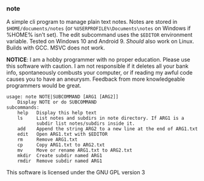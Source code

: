 ### note

A simple cli program to manage plain text notes. Notes are stored in `$HOME/documents/notes` (or `%USERPROFILE%\Documents\notes` on Windows if %HOME% isn't set). The edit subcommand uses the `$EDITOR` environment variable. Tested on Windows 10 and Android 9. *Should* also work on Linux.
Builds with GCC. MSVC does not work.

**NOTICE**: I am a hobby programmer with no proper education. Please use this software with caution. I am not responsible if it deletes all your bank info, spontaneously combusts your computer, or if reading my awful code causes you to have an aneurysm. Feedback from more knowledgeable programmers would be great.

```
usage: note NOTE|SUBCOMMAND [ARG1 [ARG2]]
    Display NOTE or do SUBCOMMAND
subcommands:
    help   Display this help text
    ls     List notes and subdirs in note directory. If ARG1 is a
           subdir list notes/subdirs inside it.
    add    Append the string ARG2 to a new line at the end of ARG1.txt
    edit   Open ARG1.txt with $EDITOR
    rm     Remove ARG1.txt
    cp     Copy ARG1.txt to ARG2.txt
    mv     Move or rename ARG1.txt to ARG2.txt
    mkdir  Create subdir named ARG1
    rmdir  Remove subdir named ARG1
```

This software is licensed under the GNU GPL version 3
